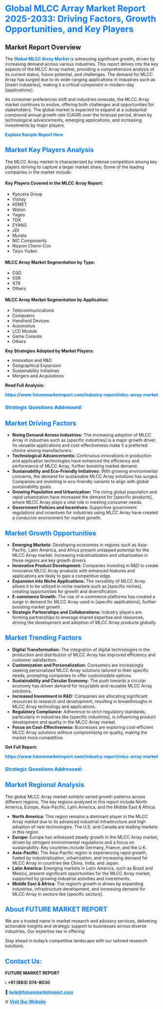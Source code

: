 <h1 style="color: #007BFF;">Global MLCC Array Market Report 2025-2033: Driving Factors, Growth Opportunities, and Key Players</h1>

<section id="overview">
<h2>Market Report Overview</h2>
<p>The <a href="https://www.futuremarketreport.com/industry-report/mlcc-array-market" style="color: #007BFF; text-decoration: none;"><strong>Global MLCC Array Market</strong></a> is witnessing significant growth, driven by increasing demand across various industries. This report delves into the key aspects of the MLCC Array market, providing a comprehensive analysis of its current status, future potential, and challenges. The demand for MLCC Array has surged due to its wide-ranging applications in industries such as [insert industries], making it a critical component in modern-day [applications].</p>
<p>As consumer preferences shift and industries innovate, the MLCC Array market continues to evolve, offering both challenges and opportunities for stakeholders. The global market is expected to expand at a substantial compound annual growth rate (CAGR) over the forecast period, driven by technological advancements, emerging applications, and increasing investments by major players.</p>
</section>

<section id="overview">
<p><a href="https://www.futuremarketreport.com/request-sample/reportId=52178" style="color: #007BFF; text-decoration: none;"><strong>Explore Sample Report Here</strong></a></p>
</section>

<section id="key-players">
<h2 style="color: #007BFF;">Market Key Players Analysis</h2>
<p>The MLCC Array market is characterized by intense competition among key players striving to capture a larger market share. Some of the leading companies in the market include:</p>
<h4>Key Players Covered in the MLCC Array Report:</h4>
<ul><li>Kyocera Group</li><li>Vishay</li><li>KEMET</li><li>Walsin</li><li>Yageo</li><li>TDK</li><li>EYANG</li><li>JDI</li><li>Murata</li><li>NIC Components</li><li>Nippon Chemi-Con</li><li>Taiyo Yuden</li></ul>
<h4>MLCC Array Market Segmentation by Type:</h4>
<ul><li>C0G</li><li>X5R</li><li>X7R</li><li>Others</li></ul>

<h4>MLCC Array Market Segmentation by Application:</h4>
<ul><li>Telecommunications</li><li>Computers</li><li>Handheld Devices</li><li>Automotive</li><li>LCD Module</li><li>Game Console</li><li>Others</li></ul>
<p><strong>Key Strategies Adopted by Market Players:</strong></p>
<ul>
<li>Innovation and R&D</li>
<li>Geographical Expansion</li>
<li>Sustainability Initiatives</li>
<li>Mergers and Acquisitions</li>
</ul>
</section>

<section>
<p><strong>Read Full Analysis: </strong></p><a href="https://www.futuremarketreport.com/industry-report/mlcc-array-market" style="color: #007BFF; text-decoration: none;"><strong>https://www.futuremarketreport.com/industry-report/mlcc-array-market</strong></a>
<h3 style="color: #007BFF;">Strategic Questions Addressed:</h3>
</section>

<section id="driving-factors">
<h2 style="color: #007BFF;">Market Driving Factors</h2>
<ul>
<li><strong>Rising Demand Across Industries:</strong> The increasing adoption of MLCC Array in industries such as [specific industries] is a major growth driver. Its versatile applications and cost-effectiveness make it a preferred choice among manufacturers.</li>
<li><strong>Technological Advancements:</strong> Continuous innovations in production and application technologies have enhanced the efficiency and performance of MLCC Array, further boosting market demand.</li>
<li><strong>Sustainability and Eco-Friendly Initiatives:</strong> With growing environmental concerns, the demand for sustainable MLCC Array solutions has surged. Companies are investing in eco-friendly variants to align with global sustainability goals.</li>
<li><strong>Growing Population and Urbanization:</strong> The rising global population and rapid urbanization have increased the demand for [specific products], where MLCC Array plays a vital role in meeting consumer needs.</li>
<li><strong>Government Policies and Incentives:</strong> Supportive government regulations and incentives for industries using MLCC Array have created a conducive environment for market growth.</li>
</ul>
</section>

<section id="growth-opportunities">
<h2 style="color: #007BFF;">Market Growth Opportunities</h2>
<ul>
<li><strong>Emerging Markets:</strong> Developing economies in regions such as Asia-Pacific, Latin America, and Africa present untapped potential for the MLCC Array market. Increasing industrialization and urbanization in these regions are key growth drivers.</li>
<li><strong>Innovative Product Development:</strong> Companies investing in R&D to create innovative MLCC Array products with enhanced features and applications are likely to gain a competitive edge.</li>
<li><strong>Expansion into Niche Applications:</strong> The versatility of MLCC Array allows it to be utilized in niche markets such as [specific niches], creating opportunities for growth and diversification.</li>
<li><strong>E-commerce Growth:</strong> The rise of e-commerce platforms has created a surge in demand for MLCC Array used in [specific applications], further boosting market growth.</li>
<li><strong>Strategic Partnerships and Collaborations:</strong> Industry players are forming partnerships to leverage shared expertise and resources, driving the development and adoption of MLCC Array products globally.</li>
</ul>
</section>

<section id="trending-factors">
<h2 style="color: #007BFF;">Market Trending Factors</h2>
<ul>
<li><strong>Digital Transformation:</strong> The integration of digital technologies in the production and distribution of MLCC Array has improved efficiency and customer satisfaction.</li>
<li><strong>Customization and Personalization:</strong> Consumers are increasingly seeking personalized MLCC Array solutions tailored to their specific needs, prompting companies to offer customizable options.</li>
<li><strong>Sustainability and Circular Economy:</strong> The push towards a circular economy has driven demand for recyclable and reusable MLCC Array solutions.</li>
<li><strong>Increased Investment in R&D:</strong> Companies are allocating significant resources to research and development, resulting in breakthroughs in MLCC Array technology and applications.</li>
<li><strong>Regulatory Compliance:</strong> Adherence to strict regulatory standards, particularly in industries like [specific industries], is influencing product development and quality in the MLCC Array market.</li>
<li><strong>Focus on Cost-Effectiveness:</strong> Businesses are exploring cost-efficient MLCC Array solutions without compromising on quality, making the market more competitive.</li>
</ul>
</section>

<section>
<p><strong>Get Full Report: </strong></p><a href="https://www.futuremarketreport.com/industry-report/mlcc-array-market" style="color: #007BFF; text-decoration: none;"><strong>https://www.futuremarketreport.com/industry-report/mlcc-array-market</strong></a>
<h3 style="color: #007BFF;">Strategic Questions Addressed:</h3>
</section>


<section id="regional-analysis">
<h2 style="color: #007BFF;">Market Regional Analysis</h2>
<p>The global MLCC Array market exhibits varied growth patterns across different regions. The key regions analyzed in this report include North America, Europe, Asia-Pacific, Latin America, and the Middle East & Africa:</p>
<ul>
<li><strong>North America:</strong> This region remains a dominant player in the MLCC Array market due to its advanced industrial infrastructure and high adoption of new technologies. The U.S. and Canada are leading markets in this region.</li>
<li><strong>Europe:</strong> Europe has witnessed steady growth in the MLCC Array market, driven by stringent environmental regulations and a focus on sustainability. Key countries include Germany, France, and the U.K.</li>
<li><strong>Asia-Pacific:</strong> The Asia-Pacific region is experiencing rapid growth, fueled by industrialization, urbanization, and increasing demand for MLCC Array in countries like China, India, and Japan.</li>
<li><strong>Latin America:</strong> Emerging markets in Latin America, such as Brazil and Mexico, present significant opportunities for the MLCC Array market, supported by growing industrial activities and investments.</li>
<li><strong>Middle East & Africa:</strong> The region’s growth is driven by expanding industries, infrastructure development, and increasing demand for MLCC Array in sectors like [specific sectors].</li>
</ul>
</section>

<footer>
<h2 style="color: #007BFF;">About FUTURE MARKET REPORT</h2>
<p>We are a trusted name in market research and advisory services, delivering actionable insights and strategic support to businesses across diverse industries. Our expertise lies in offering:</p>

<p>Stay ahead in today’s competitive landscape with our tailored research solutions.</p>

<h2 style="color: #007BFF;">Contact Us:</h2>
<p><strong>FUTURE MARKET REPORT</strong></p>
<p>📞 <strong>+91 (883) 074-8030</strong></p>
<p>📧 <strong><a href="mailto:help@futuremarketreport.com" style="color: #007BFF;">help@futuremarketreport.com</a></strong></p>
<p>🌐 <strong><a href="https://www.futuremarketreport.com/" style="color: #007BFF;">Visit Our Website</a></strong></p>
</footer>
